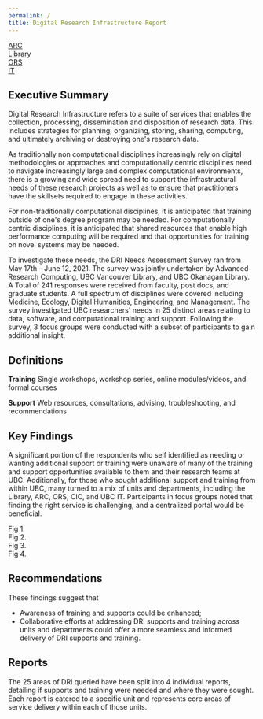 ```yaml
---
permalink: /
title: Digital Research Infrastructure Report
---
```

<div class="reportButton arc">
  <a href="arc.html">ARC</a>
</div>

<div class="reportButton library">
  <a href="library.html">Library</a>
</div>
 
<div class="reportButton ors">
  <a href="ors.html">ORS</a>
</div>

<div class="reportButton it">
  <a href="it.html">IT</a>
</div>

## Executive Summary

Digital Research Infrastructure refers to a suite of services that enables the collection, processing, dissemination and disposition of research data. This includes strategies for planning, organizing, storing, sharing, computing, and ultimately archiving or destroying one's research data.

As traditionally non computational disciplines increasingly rely on digital methodologies or approaches and computationally centric disciplines need to navigate increasingly large and complex computational environments, there is a growing and wide spread need to support the infrastructural needs of these research projects as well as to ensure that practitioners have the skillsets required to engage in these activities.

For non-traditionally computational disciplines, it is anticipated that training outside of one's degree program may be needed. For computationally centric disciplines, it is anticipated that shared resources that enable high performance computing will be required and that opportunities for training on novel systems may be needed.

To investigate these needs, the DRI Needs Assessment Survey ran from May 17th - June 12, 2021. The survey was jointly undertaken by Advanced Research Computing, UBC Vancouver Library, and UBC Okanagan Library. A Total of 241 responses were received from faculty, post docs, and graduate students. A full spectrum of disciplines were covered including Medicine, Ecology, Digital Humanities, Engineering, and Management. The survey investigated UBC researchers' needs in 25 distinct areas relating to data, software, and computational training and support. Following the survey, 3 focus groups were conducted with a subset of participants to gain additional insight.

## Definitions

**Training** Single workshops, workshop series, online modules/videos, and formal courses

**Support** Web resources, consultations, advising, troubleshooting, and recommendations

## Key Findings

A significant portion of the respondents who self identified as needing or wanting additional support or training were unaware of many of the training and support opportunities available to them and their research teams at UBC. Additionally, for those who sought additional support and training from within UBC, many turned to a mix of units and departments, including the Library, ARC, ORS, CIO, and UBC IT. Participants in focus groups noted that finding the right service is challenging, and a centralized portal would be beneficial.

<div class="figure">Fig 1.</div>

<div class="figure">Fig 2.</div>

<div class="figure">Fig 3.</div>

<div class="figure">Fig 4.</div>

## Recommendations

These findings suggest that

* Awareness of training and supports could be enhanced;
* Collaborative efforts at addressing DRI supports and training across units and departments could offer a more seamless and informed delivery of DRI supports and training.

## Reports

The 25 areas of DRI queried have been split into 4 individual reports, detailing if supports and training were needed and where they were sought. Each report is catered to a specific unit and represents core areas of service delivery within each of those units. 


